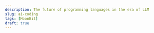 ```yaml
---
description: The future of programming languages in the era of LLM
slug: ai-coding
tags: [MoonBit]
draft: true
---
```

